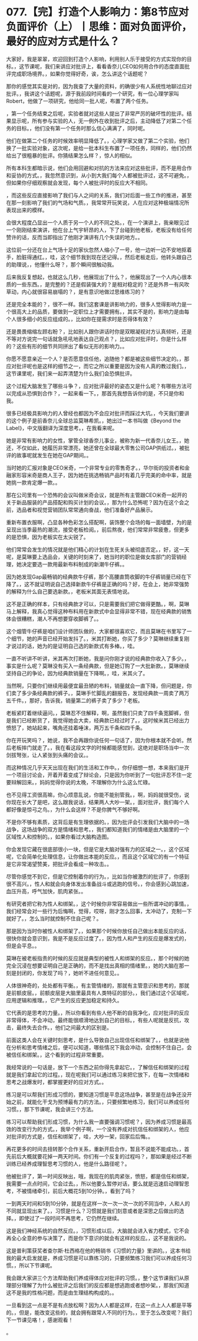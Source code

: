 # 077.【完】打造个人影响力：第8节应对负面评价（上）丨思维：面对负面评价，最好的应对方式是什么？

大家好，我是翠翠，欢迎回到打造个人影响，利用别人乐于接受的方式实现你的目标。，这节课呢，我们来讲应对批评上，看看香奈儿CEO如何用合作的态度直面批评完成职场境界。，如果你觉得好奇，诶，怎么讲这个话题呢？

那你的感觉其实是对的，因为我查了大量的资料，的确很少有人系统性地聊过应对批评。，我讲这个话题呢，源于我前段时间看的一个研究，有一位心理学家叫Robert，他做了一项研究，他给同一批人呢，布置了两个任务。

，第一个任务结束之后呢，实验者就对这些人提出了非常严厉的破坏性的批评。结果显示呢，所有参与实验的人，无一例外在收到批评之后，主动降低了对第二个任务的目标。，他们没有第一个任务时那么信心满满了，同时呢。

他们在做第二个任务的时候效率明显降低了。，心理学家又做了第二个实验，他们换了一批实验对象，这次呢，是给一批本科生布置了一项任务，同样的，他们仍然给出了很粗暴的批评。你猜结果怎么样？，惊人的相似。

所有本科生都暗示说，他们会用回避和对抗的方法来应对这些批评，而不是用合作和妥协的方式。，我忽然意识到，从小到大我们每个人都被批评过，这不可避免。，但如果你仔细观察就会发现，每个人被批评时的反应大不相同。

，而这些反应直接影响了我们与人之间的关系，我们对后面一些工作的推进，甚至在那一刻影响了我们的气场和气质。，我常常开玩笑说，人在应对这种极端情况所表现出来的模样。

会很大程度凸显出一个人质于另一个人的不同之处。，在一个演讲上，我亲眼见过一个刚刚结束演讲，他在台上气宇轩昂的人，下了台碰到他老板，老板没有给任何赞许的话，反而当即指出了他刚才演讲有几个失误的地方。。

这位前一分还在台上气场十足的家伙忽然人缩小了一号，他一边听一边不安地抠着手，脸脏得通红。，哇，这个细节我到现在还记得。，然后老板走后，他转头跟自己的助理说，，他懂什么呀？，那个瞬间很触动我。

后来我反复想起，也就这么几秒，他展现出了什么？，他展现出了一个人内心很本质的一些东西。，是完整的？还是假装强大的？是相对稳定的？还是外界一有风吹草动，内心就很容易崩塌的？，是有意识地做过思维练习的？

还是完全本能的？，很不一样。我们这套课是讲影响力的，很多人觉得影响力是一个很高大上的品质，要做到一定职位上才需要拥有。，其实不是的，影响力是由每个人很多细小的反应组成的。，比如你在提需求时是否得体有效？

还是畏畏缩缩左顾右盼？，比如别人跟你讲话时你是双眼凝视对方认真倾听，还是不等对方说完一句话就急吼吼地表达自己观点？，比如应对批评时，你是什么样的？这些有形的细节共同拼出了看似无形的影响力。。

你愿不愿意亲近一个人？是否愿意信任他，追随他？都是被这些细节决定的。，那应对批评呢也是这样的细节之一，而它之所以重要是因为没有人真的教过我们。，这节课里呢，我们来一起弄清楚为什么我们会恐惧批评。

这个过程大脑发生了哪些斗争？，应对批评最好的姿态又是什么呢？有哪些方法可以完成从恐惧到合作？，一起来看一下。，那首先我想告诉你的是，不只是你和我。

很多已经极具影响力的人曾经也都因为不会应对批评而踩过大坑。，今天我们要讲的这个例子是前香奈儿全球总监莫琳希凯。，她出过一本书叫做《Beyond the Label》，中文版翻译为深度思考。，在我看来呢。

她是非常有影响力的女性，掌管全球香奈儿事业，被称为新一代香奈儿女王。，她还，不仅如此，她履历非常漂亮，她还曾在全球最大零售公司GAP供纸过。，被批评的故事呢就发生在她在GAP期间。。

当时她的汇报对象是CEO米奇，一个非常专业的零售奇才。，华尔街的投资者和金融家形容米奇是商人王子，因为她在挑选畅销产品时有着几乎完美的命中率，就是她挑一款肯定爆一款。。

那在公司里有一个恐怖的会议叫做米奇会议，就是所有主管跟CEO米奇一起开的关于新品服装的产品搭配和购买计划的会议。，那为什么恐怖呢？因为在这个会之前，选品者和视觉营销团队常常通向奋战，他们准备好产品展示。

重新布置衣服啊，凸显各种色彩怎么搭配啊，装饰整个会场的每一面墙壁，为的是呈现出当季最热的潮流，接受老板检阅。，前后熬夜，他们常常非常疲惫，但更多的是恐惧，因为老板实在太尖锐了。

他们常常会发生的情况就是他们精心的计划在生死关头被彻底否定。，好，这一天呢，是莫琳要上选品会，关键的时刻来了，她当时的职位是做女库部门的营销经理，她决定要选一款用最新布料制成的新潮牛仔裤。。

因为她发现Gap最畅销的经典款牛仔裤，那个高腰直筒收脚的牛仔裤销量已经在下降了。，这不就证明说自己选择新款牛仔裤是正确的吗？好，在会上，她非常强势的解释为什么自己要选新款。，老板米其面无表情地说。

这不是正确的样本，只有经典款才可以，只是需要我们把它做得更酷。，啊，莫琳马上解释，我真心觉得这种布料用在新款式中会显得非常不错，现在经典款的销售体会很糟糕，潮人不再想要穿收脚裤了。。

这个烟管牛仔裤是咱们设计师团队做的，大家都很喜欢它，而且莫琳在书里写了一个细节，她的声音已经开始发抖了。，米其打断她，你买了多少？莫琳继续重复刚才说过的话，她为的是证明自己选的新款式有多棒。，哇。

一直不听讲不听讲，米其再次打断她，我是问你刚才说的经典款你收入了多少。，事实是什么呢？莫琳没有买入一条经典款，但是她订购了一大批新款。，莫琳继续坚持自己的争论，因为经典款销量在下降啊。，哇，米其火了。

当然啊，只要你们继续用最便宜最丑陋的布料，销量就会一直下降，但问题是，你们卖了多少条经典款的裤子。，莫琳手忙脚乱的翻报告，发现经典款一周卖了两万五千件。，那好，告诉我，销量第二的裤子卖了多少？老板。

老板紧盯着继续逼问。，莫琳忍不住解释，啊，虽然我们只卖了四千条宽脚裤，但是我们已经断货了，我觉得她会大卖，经典款已经过时了。，这时候米其已经出力愤怒了，她站起来，嘴角还挂着唾沫，两万五千条和四千条。

你在开玩笑吗？，她说，我不会再跟你说任何一句话了，因为你根本就不会听。然后老板摔门就走了。，我在看这段文字的时候都能感觉到，这绝对是职场当中一次剑拔弩张，让人紧张到头痛的会议。。

而这种情况几乎天天出现在我们的生活和工作中。，你仔细想一想，本来我们是开一个项目讨论会，开着开着变成了辩论会，只是因为你听到了一句批评忍不住一定要辩解回来。，妈妈觉得你说的太晚，不理解你为什么这么忙碌。

也不见得工资很高嘛，你心烦意乱说，你能不能别管我。，啊，妈妈就很受伤，说你现在长大了是吧，这么跟我说话，结果两人大吵一架。，面对批评，我们每个人都好像是惊弓之鸟。，为什么会这样？不是你脾气不够好啊。

不是你不够有素质，这背后是有生理依据的。，因为批评会引发我们大脑中的一场战争，这场战争的双方是情绪和思考。，我们都知道我们的情绪是由大脑里的一个区域性人和控制的。，如果你看过大脑构造图。

你会发现它藏在很底部很小一块，但是它是大脑对强有力的区域之一。，这个区域呢，它会简单化处理信息，让你做出本能的反应。，而且这个区域它的有一个特征是它非常渴望赞美，把批评会看成一种攻击。。

尽管你感觉不到它，但是它控制着你的行为。，比如当你被激烈的批评了，你感到很不高兴。，性人和就会向身体发出准备战斗或逃跑的信号。，你会感到心跳加速，血压升高，呼气加快，肌肉紧张。。

有研究者把它称为性人和绑架。，这个时候你非常容易做出一些所谓冲动的事情。，我们经常会对一些行为后悔啊，觉得，哎呀，刚才怎么回事，太冲动了，克制一下就好了。，怎么当时就控制不住自己呢？。

那是因为当时你被性人和绑架了。，如果那个时候你放任自己做出本能反应的话，很快你就会意识到，我是不是反应过度了。，因为性人和产生的反应是爆发式的，但是会平息。。

莫琳在被老板指责的时候的反应就是典型的被性人和绑架的反应。，那个时候的她完全沉浸在想要证明自己是正确的，而不是找出真相的情绪里。，她的大脑在那一刻是封闭的，你发现了吗？，她听不进任何意见。。

人体很神奇的，处处都有平衡。，有主管情绪的，那就有主管意识和思考的，那就是前额皮层。，前额皮层是大脑里最具有人类特征的部分。，我们通过这个区域呢，应用逻辑和推理。，它产生的反应更加稳定和持久。

它代表的是思考的力量。，所以你看到有些人他不断的自我净化，应对批评的反应非常得体，不会冲动，最终能很顺滑地达到自己的目标。，有些人呢就是反抗，攻击，最终失去合作。，他们之间最大的区别是。

前面这类人会在关键时刻思考，是什么导致自己出现信任和绑架了。，也就是说他在分析和思考情绪之后，便可以知道，哪些情况下我会冲动，会控制不住自己，会被信任和绑架。，这个看到的过程非常重要。

我经常说的一句话是，放下一个东西之前你得先拿起它。，了解信任和绑架的过程就是我们拿起它的过程。，现在呢我们可以通过练习来把它放下，在每一次情绪和思考之战爆发时，都掌握更好的应对方式。。

练习是可以帮我们形成习惯的，要知道习惯是平息这场战争，甚至是在战争还没开始之前，就能化干戈为预博最有力的方法。，只要频繁地练习，我们可以养成任何习惯。，那下节课呢，我会讲三个方法。

练习可以帮助我们形成习惯，为什么我一直要强调习惯呢？，因为养成习惯是最高效的改变行为的方式。，我举个例子啊，一个没有养成对抗信任和绑架的人，他应对批评的方式是，信任和绑架了，哇，大吵一架，回家后后悔。。

再花更多的时间去扭转那个合作关系，重新开启合作，暂且不说能不能成功。，首先前后大概就要花掉一两天时间。你们有一个反复的过程吗？，那如果是经过不断训练已经养成理智思考习惯的人，他是什么路径呢？。

他被批评了，第一时间反映出，哦，我现在的肌肉紧张，愤怒，都是信任和绑架，我需要一点点时间，它会过去。，所以他要么暂停对话，要么就是迅速启动理智思考，不被情绪牵引，前后大概花5到10分钟。，看到了吗？

一到两天时间和5到10分钟，就是在这样一次一次一次一次的不同当中，人和人的不同就显现出来了。，习惯是什么？习惯就是我们刻意或者是深思之后做出的选择。，即使过了一段时间不再思考，它仍然在继续。

这是我们神经系统的自然反应。，习惯形成以后，大脑就会进入省力模式，它不会再全心全意的参与决策了，而是你下意识的就会有这样的反应。，这不是我说的。

这是普利策获奖者查尔斯·杜西格在他的畅销书《习惯的力量》里讲的。，这本书给我的最大启发就是，养成习惯是可以靠练习的，只要频繁练习我们可以养成任何习惯。，所以下节课呢。

我会跟大家讲三个方法帮助我们养成得体应对批评的习惯。，整个这节课我们从原理部分理解了为什么被批评之后我们的反应都是想逃跑或者想吵架。，那我们知道这不是我的性格问题，而是由生理结构构成的。。

一旦看到这一点是不是有点放松啊？因为人人都是这样，在这一点上人人都是平等的。，但是，能改变这些的，就会拥有跟常人不同的行为。，至于怎么改变呢？我们下一节课见咯！，感谢观看！

。